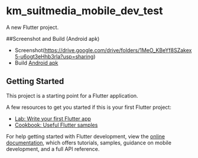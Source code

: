 # km_suitmedia_mobile_dev_test

A new Flutter project.

##Screenshot and Build (Android apk)

- Screenshot(https://drive.google.com/drive/folders/1MeO_KBeYf8SZakex5-u6ogt3eHhb3rla?usp=sharing)
- Build [Android apk](https://drive.google.com/drive/folders/1PfuUa3cqjlHWbwDoXVU_8ir4P5RIyT77?usp=sharing)

## Getting Started

This project is a starting point for a Flutter application.

A few resources to get you started if this is your first Flutter project:

- [Lab: Write your first Flutter app](https://docs.flutter.dev/get-started/codelab)
- [Cookbook: Useful Flutter samples](https://docs.flutter.dev/cookbook)

For help getting started with Flutter development, view the
[online documentation](https://docs.flutter.dev/), which offers tutorials,
samples, guidance on mobile development, and a full API reference.
